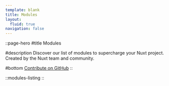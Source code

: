 ```yaml
---
template: blank
title: Modules
layout:
  fluid: true
navigation: false
---
```


::page-hero
#title
Modules

#description
Discover our list of modules to supercharge your Nuxt project. Created by the Nuxt team and community.

#bottom
[Contribute on GitHub](https://github.com/nuxt/modules)
::

::modules-listing
::
